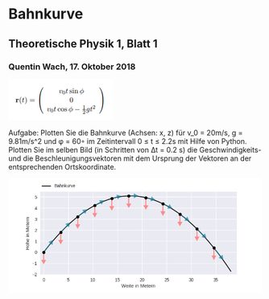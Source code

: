 # Bahnkurve
## Theoretische Physik 1, Blatt 1
### Quentin Wach, 17. Oktober 2018

![Abb.1](./Abbildung_1.png "Vektorgleichung")

Aufgabe:
Plotten Sie die Bahnkurve (Achsen: x, z) für v_0 = 20m/s, g = 9.81m/s^2 und
φ = 60◦ im Zeitintervall 0 ≤ t ≤ 2.2s mit Hilfe von Python.
Plotten Sie im selben Bild (in Schritten von ∆t = 0.2 s) die Geschwindigkeits- und
die Beschleunigungsvektoren mit dem Ursprung der Vektoren an der entsprechenden Ortskoordinate.

![Abb.2](./Abbildung_2.png "Bahnkurve")